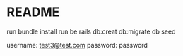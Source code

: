 # README

run bundle install
run be rails db:creat db:migrate db seed

username: test3@test.com
password: password
